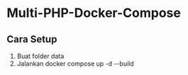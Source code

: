 # Multi-PHP-Docker-Compose

## Cara Setup
1. Buat folder data
2. Jalankan docker compose up -d --build
